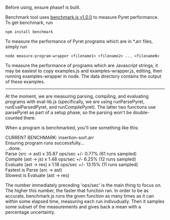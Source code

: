 Before using, ensure phase1 is built.


Benchmark tool uses [benchmark.js v1.0.0](http://benchmarkjs.com/) to measure Pyret performance. To get benchmark, run

`npm install benchmark`

To measure the performance of Pyret programs which are in *.arr files, simply run

`node measure-program-wrapper <filename1> <filename2> ... <filenameN>`

To measure the performance of programs which are Javascript strings, it may be easiest to copy examples.js and examples-wrapper.js, editing, then running examples-wrapper in node. The data directory contains the output of these examples.

-----------------------------------------------------------------

At the moment, we are measuring parsing, compiling, and evaluating programs with eval-lib.js (specifically, we are using runParsePyret, runEvalParsedPyret, and runCompilePyret). The latter two functions use parsePyret as part of a setup phase, so the parsing won't be double-counted there.

When a program is benchmarked, you'll see something like this:

CURRENT BENCHMARK: insertion-sort.arr  
Ensuring program runs successfully...  
...done.  
Parse    (src -> ast) x 35.87 ops/sec +/- 0.77% (61 runs sampled)  
Compile  (ast -> js)  x 1.48 ops/sec +/- 6.25% (12 runs sampled)  
Evaluate (ast -> res) x 1.18 ops/sec +/- 13.15% (11 runs sampled)  
Fastest is Parse    (src -> ast)  
Slowest is Evaluate (ast -> res)

The number immediately preceding 'ops/sec' is the main thing to focus on. The higher this number, the faster that function ran. In order to be as accurate, benchmark.js runs the given function as many times as it can within some elapsed time, measuring each run indivudually. Then it samples some subset of the measurements and gives back a mean with a percentage uncertainty.